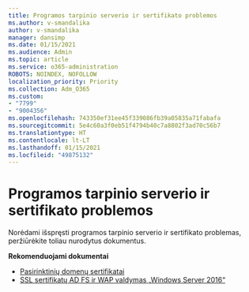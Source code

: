 ```yaml
---
title: Programos tarpinio serverio ir sertifikato problemos
ms.author: v-smandalika
author: v-smandalika
manager: dansimp
ms.date: 01/15/2021
ms.audience: Admin
ms.topic: article
ms.service: o365-administration
ROBOTS: NOINDEX, NOFOLLOW
localization_priority: Priority
ms.collection: Adm_O365
ms.custom:
- "7799"
- "9004356"
ms.openlocfilehash: 743350ef31ee45f339086fb39a05835a71fabafa
ms.sourcegitcommit: 5e4c60a3f0eb51f4794b40c7a8802f3ad70c56b7
ms.translationtype: HT
ms.contentlocale: lt-LT
ms.lasthandoff: 01/15/2021
ms.locfileid: "49875132"
---
```

# <a name="application-proxy-and-certificate-issues"></a>Programos tarpinio serverio ir sertifikato problemos

Norėdami išspręsti programos tarpinio serverio ir sertifikato problemas, peržiūrėkite toliau nurodytus dokumentus.

**Rekomenduojami dokumentai**

- [Pasirinktinių domenų sertifikatai](https://docs.microsoft.com/azure/active-directory/manage-apps/application-proxy-configure-custom-domain#certificates-for-custom-domains)
- [SSL sertifikatų AD FS ir WAP valdymas „Windows Server 2016“](https://docs.microsoft.com/windows-server/identity/ad-fs/operations/manage-ssl-certificates-ad-fs-wap)


